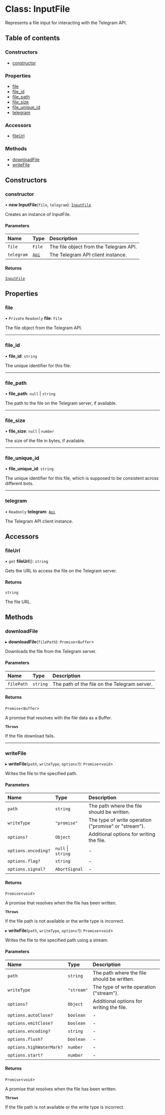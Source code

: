 # Class: InputFile

Represents a file input for interacting with the Telegram API.

## Table of contents

### Constructors

- [constructor](./src/classes/InputFile.md#constructor)

### Properties

- [file](./src/classes/InputFile.md#file)
- [file\_id](./src/classes/InputFile.md#file_id)
- [file\_path](./src/classes/InputFile.md#file_path)
- [file\_size](./src/classes/InputFile.md#file_size)
- [file\_unique\_id](./src/classes/InputFile.md#file_unique_id)
- [telegram](./src/classes/InputFile.md#telegram)

### Accessors

- [fileUrl](./src/classes/InputFile.md#fileurl)

### Methods

- [downloadFile](./src/classes/InputFile.md#downloadfile)
- [writeFile](./src/classes/InputFile.md#writefile)

## Constructors

### constructor

• **new InputFile**(`file`, `telegram`): [`InputFile`](./src/classes/InputFile.md)

Creates an instance of InputFile.

#### Parameters

| Name | Type | Description |
| :------ | :------ | :------ |
| `file` | `File` | The file object from the Telegram API. |
| `telegram` | [`Api`](./src/classes/Api.md) | The Telegram API client instance. |

#### Returns

[`InputFile`](./src/classes/InputFile.md)

## Properties

### file

• `Private` `Readonly` **file**: `File`

The file object from the Telegram API.

___

### file\_id

• **file\_id**: `string`

The unique identifier for this file.

___

### file\_path

• **file\_path**: ``null`` \| `string`

The path to the file on the Telegram server, if available.

___

### file\_size

• **file\_size**: ``null`` \| `number`

The size of the file in bytes, if available.

___

### file\_unique\_id

• **file\_unique\_id**: `string`

The unique identifier for this file, which is supposed to be consistent across different bots.

___

### telegram

• `Readonly` **telegram**: [`Api`](./src/classes/Api.md)

The Telegram API client instance.

## Accessors

### fileUrl

• `get` **fileUrl**(): `string`

Gets the URL to access the file on the Telegram server.

#### Returns

`string`

The file URL.

## Methods

### downloadFile

▸ **downloadFile**(`filePath`): `Promise`\<`Buffer`\>

Downloads the file from the Telegram server.

#### Parameters

| Name | Type | Description |
| :------ | :------ | :------ |
| `filePath` | `string` | The path of the file on the Telegram server. |

#### Returns

`Promise`\<`Buffer`\>

A promise that resolves with the file data as a Buffer.

**`Throws`**

If the file download fails.

___

### writeFile

▸ **writeFile**(`path`, `writeType`, `options?`): `Promise`\<`void`\>

Writes the file to the specified path.

#### Parameters

| Name | Type | Description |
| :------ | :------ | :------ |
| `path` | `string` | The path where the file should be written. |
| `writeType` | ``"promise"`` | The type of write operation ("promise" or "stream"). |
| `options?` | `Object` | Additional options for writing the file. |
| `options.encoding?` | ``null`` \| `string` | - |
| `options.flag?` | `string` | - |
| `options.signal?` | `AbortSignal` | - |

#### Returns

`Promise`\<`void`\>

A promise that resolves when the file has been written.

**`Throws`**

If the file path is not available or the write type is incorrect.

▸ **writeFile**(`path`, `writeType`, `options?`): `Promise`\<`void`\>

Writes the file to the specified path using a stream.

#### Parameters

| Name | Type | Description |
| :------ | :------ | :------ |
| `path` | `string` | The path where the file should be written. |
| `writeType` | ``"stream"`` | The type of write operation ("stream"). |
| `options?` | `Object` | Additional options for writing the file. |
| `options.autoClose?` | `boolean` | - |
| `options.emitClose?` | `boolean` | - |
| `options.encoding?` | `string` | - |
| `options.flush?` | `boolean` | - |
| `options.highWaterMark?` | `number` | - |
| `options.start?` | `number` | - |

#### Returns

`Promise`\<`void`\>

A promise that resolves when the file has been written.

**`Throws`**

If the file path is not available or the write type is incorrect.

